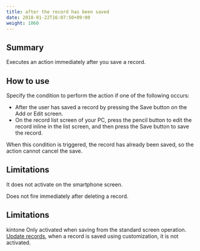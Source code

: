 ```yaml
---
title: after the record has been saved
date: 2018-01-22T16:07:50+09:00
weight: 1060
---
```

## Summary

Executes an action immediately after you save a record.

## How to use

Specify the condition to perform the action if one of the following occurs:

-	After the user has saved a record by pressing the Save button on the Add or Edit screen.
-	On the record list screen of your PC, press the pencil button to edit the record inline in the list screen, and then press the Save button to save the record.

When this condition is triggered, the record has already been saved, so the action cannot cancel the save.

## Limitations

It does not activate on the smartphone screen.

Does not fire immediately after deleting a record.

## Limitations

kintone Only activated when saving from the standard screen operation. [Update records](../../../actions/record/update_record/), when a record is saved using customization, it is not activated.
